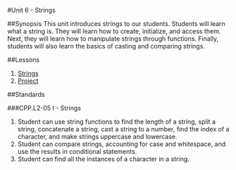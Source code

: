 #Unit 6 - Strings

##Synopsis
This unit introduces strings to our students. Students will learn what a string is. They will learn how to create, initialize, and access them. Next, they will learn how to manipulate strings through functions. Finally, students will also learn the basics of casting and comparing strings. 

##Lessons

1. [Strings](lessons/1-string)
3. [Project](lessons/2-project)

##Standards

###CPP.L2-05 I - Strings
1. Student can	use	string functions to	find the length	of a string, split a string, concatenate a	string,	cast	a	string	to	a	number, find	the	index	of	a	character,	and	make	strings	uppercase	and	lowercase.
2. Student	can	compare	strings,	accounting	for	case	and	whitespace,	and	use	the	results	in	conditional	statements.
3. Student	can	find	all	the	instances	of	a	character	in	a	string.
